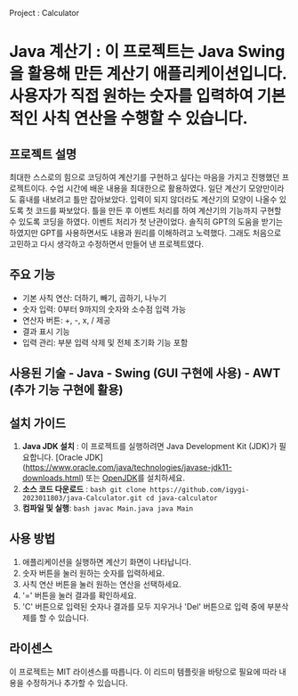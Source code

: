 Project : Calculator

# Java 계산기 : 이 프로젝트는 Java Swing을 활용해 만든 계산기 애플리케이션입니다. 사용자가 직접 원하는 숫자를 입력하여 기본적인 사칙 연산을 수행할 수 있습니다.

## 프로젝트 설명
최대한 스스로의 힘으로 코딩하여 계산기를 구현하고 싶다는 마음을 가지고 진행했던 프로젝트이다.
수업 시간에 배운 내용을 최대한으로 활용하였다. 일단 계산기 모양만이라도 흉내를 내보려고 틀만 잡아보았다. 입력이 되지 않더라도 계산기의 모양이 나올수 있도록 첫 코드를 짜보았다.
틀을 만든 후 이벤트 처리를 하여 계산기의 기능까지 구현할 수 있도록 코딩을 하였다.
이벤트 처리가 첫 난관이었다. 솔직히 GPT의 도움을 받기는 하였지만 GPT를 사용하면서도 내용과 원리를 이해하려고 노력했다.
그래도 처음으로 고민하고 다시 생각하고 수정하면서 만들어 낸 프로젝트였다.

## 주요 기능 
- 기본 사칙 연산: 더하기, 빼기, 곱하기, 나누기 
- 숫자 입력: 0부터 9까지의 숫자와 소수점 입력 가능 
- 연산자 버튼: +, -, x, / 제공 
- 결과 표시 기능 
- 입력 관리: 부분 입력 삭제 및 전체 초기화 기능 포함 


## 사용된 기술 - Java - Swing (GUI 구현에 사용) - AWT (추가 기능 구현에 활용)

## 설치 가이드 
1. **Java JDK 설치** : 이 프로젝트를 실행하려면 Java Development Kit (JDK)가 필요합니다. 
[Oracle JDK] (https://www.oracle.com/java/technologies/javase-jdk11-downloads.html)
또는 [OpenJDK](https://openjdk.java.net/)를 설치하세요. 
2. **소스 코드 다운로드** : ```bash git clone https://github.com/igygi-2023011803/java-Calculator.git cd java-calculator ``` 
3. **컴파일 및 실행**: ```bash javac Main.java java Main ``` 

## 사용 방법 
1. 애플리케이션을 실행하면 계산기 화면이 나타납니다. 
2. 숫자 버튼을 눌러 원하는 숫자를 입력하세요. 
3. 사칙 연산 버튼을 눌러 원하는 연산을 선택하세요. 
4. '=' 버튼을 눌러 결과를 확인하세요. 
5. 'C' 버튼으로 입력된 숫자나 결과를 모두 지우거나 'Del' 버튼으로 입력 중에 부분삭제를 할 수 있습니다. 


## 라이센스 
이 프로젝트는 MIT 라이센스를 따릅니다. 이 리드미 템플릿을 바탕으로 필요에 따라 내용을 수정하거나 추가할 수 있습니다. 
